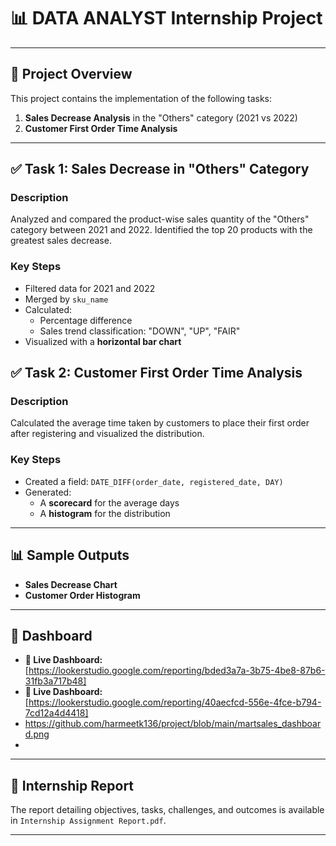 # 📊 DATA ANALYST Internship Project 

---
## 📝 Project Overview

This project contains the implementation of the following tasks:

1. **Sales Decrease Analysis** in the "Others" category (2021 vs 2022)
2. **Customer First Order Time Analysis**

---

## ✅ Task 1: Sales Decrease in "Others" Category

### Description

Analyzed and compared the product-wise sales quantity of the "Others" category between 2021 and 2022. Identified the top 20 products with the greatest sales decrease.

### Key Steps

- Filtered data for 2021 and 2022
- Merged by `sku_name`
- Calculated:
  - Percentage difference
  - Sales trend classification: "DOWN", "UP", "FAIR"
- Visualized with a **horizontal bar chart**

## ✅ Task 2: Customer First Order Time Analysis

### Description

Calculated the average time taken by customers to place their first order after registering and visualized the distribution.

### Key Steps

- Created a field: `DATE_DIFF(order_date, registered_date, DAY)`
- Generated:
  - A **scorecard** for the average days
  - A **histogram** for the distribution

---

## 📊 Sample Outputs

- **Sales Decrease Chart** 
- **Customer Order Histogram** 

---
## 🚀 Dashboard
- **🔗 Live Dashboard:** [https://lookerstudio.google.com/reporting/bded3a7a-3b75-4be8-87b6-31fb3a717b48]
- **🔗 Live Dashboard:** [https://lookerstudio.google.com/reporting/40aecfcd-556e-4fce-b794-7cd12a4d4418]
- https://github.com/harmeetk136/project/blob/main/martsales_dashboard.png
- 

---

## 📄 Internship Report

The report detailing objectives, tasks, challenges, and outcomes is available in `Internship Assignment Report.pdf`.

---
